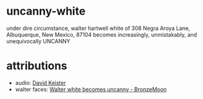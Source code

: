 # uncanny-white

under dire circumstance, walter hartwell white of 308 Negra Aroya Lane, Albuquerque, New Mexico, 87104 becomes increasingly, unmistakably, and unequivocally UNCANNY

# attributions

- audio: [David Keister](https://www.youtube.com/channel/UC1FAgoB6mUU6LnrjVVotzxw)
- walter faces: [Walter white becomes uncanny - BronzeMoon](https://www.youtube.com/watch?v=KklEiZOuGc0)
